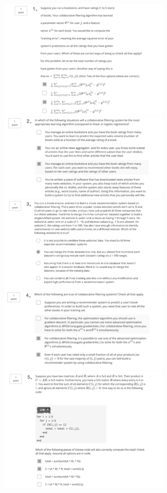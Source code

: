 ![](../images/recommender_systems1.png)
![](../images/recommender_systems2.png)
![](../images/recommender_systems3.png)
![](../images/recommender_systems4.png)
![](../images/recommender_systems5.png)
